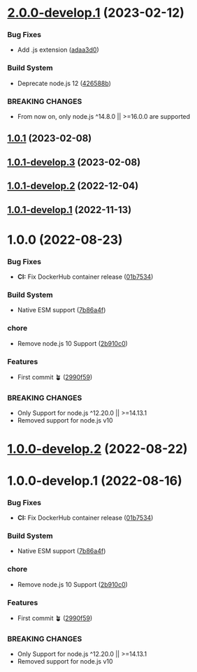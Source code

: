 # [2.0.0-develop.1](https://github.com/sebbo2002/vestaboard/compare/v1.0.1...v2.0.0-develop.1) (2023-02-12)


### Bug Fixes

* Add .js extension ([adaa3d0](https://github.com/sebbo2002/vestaboard/commit/adaa3d01bea7a8844b7e8f0cae0b23f683ba6ae9))


### Build System

* Deprecate node.js 12 ([426588b](https://github.com/sebbo2002/vestaboard/commit/426588b4bb7bde2924bbc92006ca839e960872e1))


### BREAKING CHANGES

* From now on, only node.js ^14.8.0 || >=16.0.0 are supported

## [1.0.1](https://github.com/sebbo2002/vestaboard/compare/v1.0.0...v1.0.1) (2023-02-08)

## [1.0.1-develop.3](https://github.com/sebbo2002/vestaboard/compare/v1.0.1-develop.2...v1.0.1-develop.3) (2023-02-08)

## [1.0.1-develop.2](https://github.com/sebbo2002/vestaboard/compare/v1.0.1-develop.1...v1.0.1-develop.2) (2022-12-04)

## [1.0.1-develop.1](https://github.com/sebbo2002/vestaboard/compare/v1.0.0...v1.0.1-develop.1) (2022-11-13)

# 1.0.0 (2022-08-23)


### Bug Fixes

* **CI:** Fix DockerHub container release ([01b7534](https://github.com/sebbo2002/vestaboard/commit/01b753406d1f1ef24a949c7d7b946d99b779d013))


### Build System

* Native ESM support ([7b86a4f](https://github.com/sebbo2002/vestaboard/commit/7b86a4f1187c387a3a5792e1fb72d822b04e3631))


### chore

* Remove node.js 10 Support ([2b910c0](https://github.com/sebbo2002/vestaboard/commit/2b910c09bc8a41085fc4472159494d8738d5521e))


### Features

* First commit 🪴 ([2990f59](https://github.com/sebbo2002/vestaboard/commit/2990f59684e5327df6b7dbee587f5dd5cc5cf148))


### BREAKING CHANGES

* Only Support for node.js ^12.20.0 || >=14.13.1
* Removed support for node.js v10

# [1.0.0-develop.2](https://github.com/sebbo2002/vestaboard/compare/v1.0.0-develop.1...v1.0.0-develop.2) (2022-08-22)

# 1.0.0-develop.1 (2022-08-16)


### Bug Fixes

* **CI:** Fix DockerHub container release ([01b7534](https://github.com/sebbo2002/vestaboard/commit/01b753406d1f1ef24a949c7d7b946d99b779d013))


### Build System

* Native ESM support ([7b86a4f](https://github.com/sebbo2002/vestaboard/commit/7b86a4f1187c387a3a5792e1fb72d822b04e3631))


### chore

* Remove node.js 10 Support ([2b910c0](https://github.com/sebbo2002/vestaboard/commit/2b910c09bc8a41085fc4472159494d8738d5521e))


### Features

* First commit 🪴 ([2990f59](https://github.com/sebbo2002/vestaboard/commit/2990f59684e5327df6b7dbee587f5dd5cc5cf148))


### BREAKING CHANGES

* Only Support for node.js ^12.20.0 || >=14.13.1
* Removed support for node.js v10
